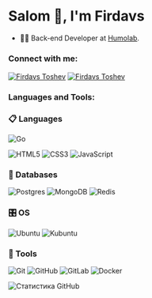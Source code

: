 <h1 align="left">Salom 👋, I'm Firdavs</h1>

- 👨‍💻 Back-end Developer at [Humolab](https://www.instagram.com/humo.lab/).

<!--- 🌱 I’m currently learning Typescript.-->

<h3 align="left">Connect with me:</h3>
<p align="left">

<a href="https://www.linkedin.com/in/israilzadeh" target="blank"><img align="center" src="https://img.shields.io/badge/linkedin-%230077B5.svg?style=for-the-badge&logo=linkedin&logoColor=white" alt="Firdavs Toshev" /></a>
<a href="https://t.me/israilzadeh" target="blank"><img align="center" src="https://img.shields.io/badge/Telegram-2CA5E0?style=for-the-badge&logo=telegram&logoColor=white" alt="Firdavs Toshev" /></a>


<h3 align="left">Languages and Tools:</h3>

### 📋 Languages

![Go](https://img.shields.io/badge/go-%2300ADD8.svg?style=for-the-badge&logo=go&logoColor=white)
<!--![TypeScript](https://img.shields.io/badge/typescript-%23007ACC.svg?style=for-the-badge&logo=typescript&logoColor=white)-->

![HTML5](https://img.shields.io/badge/html5-%23E34F26.svg?style=for-the-badge&logo=html5&logoColor=white)
![CSS3](https://img.shields.io/badge/css3-%231572B6.svg?style=for-the-badge&logo=css3&logoColor=white)
![JavaScript](https://img.shields.io/badge/javascript-%23323330.svg?style=for-the-badge&logo=javascript&logoColor=%23F7DF1E)

### 💾 Databases

![Postgres](https://img.shields.io/badge/postgres-%23316192.svg?style=for-the-badge&logo=postgresql&logoColor=white)
![MongoDB](https://img.shields.io/badge/MongoDB-%234ea94b.svg?style=for-the-badge&logo=mongodb&logoColor=white)
![Redis](https://img.shields.io/badge/redis-%23DD0031.svg?style=for-the-badge&logo=redis&logoColor=white)

### 🎛️ OS

![Ubuntu](https://img.shields.io/badge/Ubuntu-E95420?style=for-the-badge&logo=ubuntu&logoColor=white)<!--![Linux](https://img.shields.io/badge/Linux-FCC624?style=for-the-badge&logo=linux&logoColor=black)-->
![Kubuntu](https://img.shields.io/badge/-KUbuntu-%230079C1?style=for-the-badge&logo=kubuntu&logoColor=white)

### 🥅 Tools

![Git](https://img.shields.io/badge/git-%23F05033.svg?style=for-the-badge&logo=git&logoColor=white)
![GitHub](https://img.shields.io/badge/github-%23121011.svg?style=for-the-badge&logo=github&logoColor=white)
![GitLab](https://img.shields.io/badge/gitlab-%23181717.svg?style=for-the-badge&logo=gitlab&logoColor=white)
![Docker](https://img.shields.io/badge/docker-%230db7ed.svg?style=for-the-badge&logo=docker&logoColor=white)

![Статистика GitHub](https://github-readme-stats.vercel.app/api?username=firdavstoshev&show_icons=true&theme=dark)
